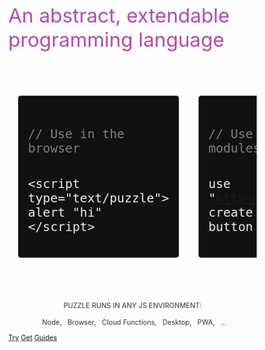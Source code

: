 <!-- _coverpage.md -->

<div style="height:200px"></div>
<span style="font-size: 40px;color:#b14aad">An abstract, extendable programming language
</span>


<center style="width: 100%;overflow-y: hidden;overflow-x: scroll;white-space: nowrap;display: flex;align-items: center;">
<div style="background: #111111;width:500px;text-align:left;padding:20px;margin:20px;border-radius:5px; display: inline-block;">
	<pre>
	<code class="lang-puzzle" style="font-size:25px !important;color:#EEEEEE">
<span style="color: grey">// Use in the browser</span>

&#60;script type="text/puzzle">
	alert "hi"
&#60;/script>
</code>
	</pre>
</div>
<div style="background: #111111;width:550px;text-align:left;padding:20px;margin:20px;border-radius:5px; display: inline-block;">
	<pre>
	<code class="lang-puzzle" style="font-size:25px !important;color:#EEEEEE">
<span style="color: grey">// Use local or remote modules</span>

use "https://domain.com/web.js"
create button with text "hi"
</code>
	</pre>
</div>
<div style="background: #111111;width:600px;text-align:left;padding:20px;margin:20px;border-radius:5px; display: inline-block;">
	<pre>
	<code class="lang-puzzle" style="font-size:25px !important;color:#EEEEEE">
<span style="color: grey">// Extend the language</span>

define token echo with
	method ( console.log(param) )
	and follow "{param}";

echo "hi"
</code>
	</pre>
</div>
<div style="background: #111111;width:600px;text-align:left;padding:20px;margin:20px;border-radius:5px; display: inline-block;">
	<pre>
	<code class="lang-puzzle" style="font-size:25px !important;color:#EEEEEE">
<span style="color: grey">// Use standalone</span>
$ puzzle run file.pz

<span style="color: grey">// or in Node</span>
puzzle.parse('print hi')
</code>
	</pre>
</div>
<div style="background: #111111;width:500px;text-align:left;padding:20px;margin:20px;border-radius:5px; display: inline-block;">
	<pre>
	<code class="lang-puzzle" style="font-size:25px !important;color:#EEEEEE">
<span style="color: grey">// Build anything</span>

set message "learn puzzle now";
print message;
</code>
	</pre>
</div>
</center>

<div style="text-align: center;color:#333333;">
		PUZZLE RUNS IN ANY JS ENVIRONMENT: <br><br>
		&nbsp; <span style=""><i class="fab fa-node-js"></i> Node,
		&nbsp; <i class="fa fa-globe"></i> Browser,
		&nbsp; <i class="fa fa-cloud"></i> Cloud Functions,
		&nbsp; <i class="fa fa-desktop"></i> Desktop,
		&nbsp; <i class="fa fa-mobile-alt"></i> PWA,
		&nbsp; ...
	</span>
	</div>

[Try](https://puzzlelang.org/puzzle-web)
[Get](chapters/PUZZLE?id=install)
[Guides](chapters/GUIDES)
